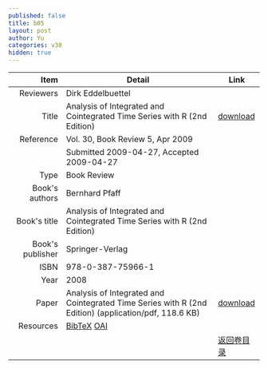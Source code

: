 ```yaml
---
published: false
title: b05
layout: post
author: Yu
categories: v30
hidden: true
---
```


| Item | Detail | Link |
|---:|---|---|
| Reviewers | Dirk Eddelbuettel| |
| Title |Analysis of Integrated and Cointegrated Time Series with R (2nd Edition) | [download](http://www.jstatsoft.org/v30/b05/paper) |
| Reference |Vol. 30, Book Review 5, Apr 2009 | |
| | Submitted 2009-04-27, Accepted 2009-04-27| | 
| Type | Book Review| |
| Book's authors | Bernhard Pfaff| |
| Book's title | Analysis of Integrated and Cointegrated Time Series with R (2nd Edition)| |
| Book's publisher | Springer-Verlag| |
| ISBN | 978-0-387-75966-1| |
| Year | 2008| |
| Paper | Analysis of Integrated and Cointegrated Time Series with R (2nd Edition)  (application/pdf, 118.6 KB)| [download](http://www.jstatsoft.org/v30/b05/paper) |
| Resources | [BibTeX](http://www.jstatsoft.org/v30/b05/bibtex) [OAI](http://www.jstatsoft.org/oai?verb=GetRecord&identifier=oai.jstatsoft/v30/b05&prefix=oai_dc)| |
| |  | [返回卷目录]({{site.baseurl}}/volume/v30.html) |